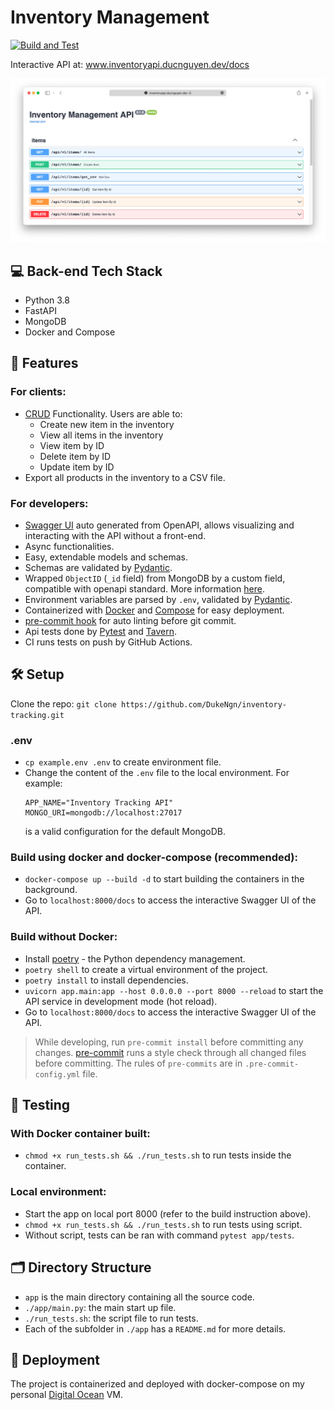 # Inventory Management
[![Build and Test](https://github.com/DukeNgn/inventory-tracking/actions/workflows/ci.yml/badge.svg?branch=main&event=push)](https://github.com/DukeNgn/inventory-tracking/actions/workflows/ci.yml)

Interactive API at: www.inventoryapi.ducnguyen.dev/docs

<p align="center">
    <img src="./docs/demo_swaggerUI.png" />
</p>

## :computer: Back-end Tech Stack
+ Python 3.8
+ FastAPI
+ MongoDB
+ Docker and Compose

## :star2: Features

### For clients:
+ [CRUD](https://en.wikipedia.org/wiki/Create,_read,_update_and_delete) Functionality. Users are able to:
  + Create new item in the inventory
  + View all items in the inventory
  + View item by ID
  + Delete item by ID
  + Update item by ID
+ Export all products in the inventory to a CSV file.

### For developers:
+ [Swagger UI](https://swagger.io/tools/swagger-ui) auto generated from OpenAPI, allows visualizing and interacting with the API without a front-end.
+ Async functionalities.
+ Easy, extendable models and schemas.
+ Schemas are validated by [Pydantic](https://pydantic-docs.helpmanual.io/).
+ Wrapped `ObjectID` (`_id` field) from MongoDB by a custom field, compatible with openapi standard. More information [here](https://github.com/tiangolo/fastapi/issues/1515).
+ Environment variables are parsed by `.env`, validated by [Pydantic](https://pydantic-docs.helpmanual.io/).
+ Containerized with [Docker](https://www.docker.com/) and [Compose](https://docs.docker.com/compose/) for easy deployment.
+ [pre-commit hook](https://pre-commit.com/) for auto linting before git commit.
+ Api tests done by [Pytest](https://docs.pytest.org/) and [Tavern](https://taverntesting.github.io).
+ CI runs tests on push by GitHub Actions.

## :hammer_and_wrench: Setup
Clone the repo: `git clone https://github.com/DukeNgn/inventory-tracking.git`
### .env
+ `cp example.env .env` to create environment file.
+ Change the content of the `.env` file to the local environment. For example:
    ```
    APP_NAME="Inventory Tracking API"
    MONGO_URI=mongodb://localhost:27017
    ```
    is a valid configuration for the default MongoDB.

### Build using docker and docker-compose (recommended):

+ `docker-compose up --build -d` to start building the containers in the background.
+ Go to `localhost:8000/docs` to access the interactive Swagger UI of the API.

### Build without Docker:

+ Install [poetry](https://python-poetry.org/) - the Python dependency management.
+ `poetry shell` to create a virtual environment of the project.
+ `poetry install` to install dependencies.
+ `uvicorn app.main:app --host 0.0.0.0 --port 8000 --reload` to start the API service in development mode (hot reload).
+ Go to `localhost:8000/docs` to access the interactive Swagger UI of the API.

> While developing, run `pre-commit install` before committing any changes. [pre-commit](https://pre-commit.com/) runs a style check through all changed files before committing. The rules of `pre-commits` are in `.pre-commit-config.yml` file.

## :test_tube: Testing

### With Docker container built:
+ `chmod +x run_tests.sh && ./run_tests.sh` to run tests inside the container.
### Local environment:
+ Start the app on local port 8000 (refer to the build instruction above).
+ `chmod +x run_tests.sh && ./run_tests.sh` to run tests using script.
+ Without script, tests can be ran with command `pytest app/tests`.

## :card_index_dividers: Directory Structure
+ `app` is the main directory containing all the source code.
+ `./app/main.py`: the main start up file.
+ `./run_tests.sh`: the script file to run tests.
+ Each of the subfolder in `./app` has a `README.md` for more details.

## :whale: Deployment
The project is containerized and deployed with docker-compose on my personal [Digital Ocean](https://www.digitalocean.com/) VM.
